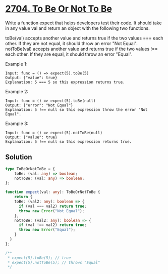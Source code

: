 # [2704. To Be Or Not To Be](https://leetcode.com/problems/to-be-or-not-to-be/)

Write a function expect that helps developers test their code. It should take in any value val and return an object with the following two functions.

toBe(val) accepts another value and returns true if the two values === each other. If they are not equal, it should throw an error "Not Equal".
notToBe(val) accepts another value and returns true if the two values !== each other. If they are equal, it should throw an error "Equal".
 

Example 1:
```
Input: func = () => expect(5).toBe(5)
Output: {"value": true}
Explanation: 5 === 5 so this expression returns true.
```
Example 2:
```
Input: func = () => expect(5).toBe(null)
Output: {"error": "Not Equal"}
Explanation: 5 !== null so this expression throw the error "Not Equal".
```
Example 3:
```
Input: func = () => expect(5).notToBe(null)
Output: {"value": true}
Explanation: 5 !== null so this expression returns true.
```

## Solution
```ts
type ToBeOrNotToBe = {
    toBe: (val: any) => boolean;
    notToBe: (val: any) => boolean;
};

function expect(val: any): ToBeOrNotToBe {
	return {
    toBe: (val2: any): boolean => {
      if (val === val2) return true;
      throw new Error("Not Equal");
    },
    notToBe: (val2: any): boolean => {
      if (val !== val2) return true;
      throw new Error("Equal");
    }
  }
};

/**
 * expect(5).toBe(5); // true
 * expect(5).notToBe(5); // throws "Equal"
 */
```